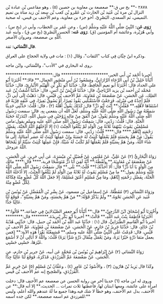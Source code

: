 ٢٨٧٨ -** بخ س ق:** صعصعة بن معاوية بن حصين (٥) ، وهو مقاعس بْن عبادة بْن النزال بْن مرة بْن عُبَيد بْن الحارث بْن عَمْرو بْن كعب بْن سعد بْن زيد مناة بن تميم التميمي، ثم السعدي، البَصْرِيّ، أخو جزء بن معاوية، وعم الأَحنف بن قيس، له صحبة.

**رَوَى عَن:** النَّبِيّ صَلَّى اللَّهُ عَلَيْهِ وسَلَّمَ (س) ، وعن عُمَر بن الخطاب، وأبي ذر (بخ س) ، وأبي هُرَيْرة، وعائشة أم المؤمنين (ق) .**رَوَى عَنه:** الحسن البَصْرِيّ (بخ س ق) ، وابنه عَبد اللَّهِ بن صعصعة، ومروان الأصغر.

**قال النَّسَائي:** ثقة.

وذكره ابنُ حِبَّان فِي كتاب "الثقات"، وَقَال (١) : مات في ولاية الحجاج على العراق.

روى له البخاري في "الأدب"، والنَّسَائي، وابْن ماجه.

أخبرنا أَحْمَد بْن أَبي الخير،********************** قال:********************** أَنْبَأَنَا خَلِيلُ بْنُ أَبي الرَّجَاءِ الرَّارَانِيُّ، ومَسْعُودُ بْنُ أَبي مَنْصُورٍ الجمال،** قالا:** أَخْبَرَنَا أَبُو علي الحداد قال: أَخْبَرَنَا أبو نعيم الْحَافِظُ، قال: حَدَّثَنَا أَبُو بَكْر بْنِ الْهَيْثَمِ الأَنْبارِيّ، قال: حَدَّثَنَا مُحَمَّد بْن أحمد بْن يزيد الرِّيَاحِيُّ، قال: حَدَّثَنَا قُرَيْشُ بْنُ أَنَسٍ، قال: حَدَّثَنَا أَشْعَثُ بْنُ عَبد المَلِك، عَنِ الْحَسَنِ، عَنْ صَعْصَعَةَ بْنِ مُعَاوِيَةَ، عَمِّ الأَحنف بْنِ قَيْسٍ، قال: ذَهَبْتُ إِلَى أَبِي ذَرٍّ، فَلَمْ أَجِدْهُ فِي مَنْزِلِهِ، فَرَجَعْتُ فَاسْتَقْبَلَنِي يَقُودُ بَعِيرًا، أَوْ يَسُوقُ بَعِيرًا، فِي عُنُقِهِ قِرْبَةً قَدِ اسْتَقَاهَا لأَهْلِهِ،** فَقُلْتُ:** أَنْتَ أَبُو ذَرٍّ؟ قال: كَذَلِكَ يَقُولُ أَهْلُهُ (٢) ، قال: قُلْتُ: حَدِّثْنِي حَدِيثًا سَمِعْتَهُ مِنْ رَسُولِ اللَّهِ صَلَّى اللَّهُ عَلَيْهِ وسَلَّمَ، لَعَلَّ الله أن ينفعني بِهِ. قال: سمعت رَسُول اللَّهِ صَلَّى اللَّهُ عَلَيْهِ وسَلَّمَ يَقُولُ: مَنْ أَنْفَقَ مِنْ مَالِهِ زَوْجَيْنِ فِي سَبِيلِ اللَّهِ، ابْتَدَرَتْهُ حَجَبَةُ الْجَنَّةِ. قال: قُلْتُ: زِدْنِي، قال: سَمِعْتُ رَسُولَ اللَّهِ صلى الله عليه وسلم يقول:مامن مُسْلِمَيْنِ يَمُوتُ بَيْنَهُمَا ثَلاثَةٌ مِنَ الْوَلَدِ لَمْ يَبْلُغُوا الْحِنْثَ (١) إِلا أَدْخَلَهُمُ اللَّهُ الْجَنَّةَ، بِفَضْلِ رَحْمَتِهِ إِيَّاهُمْ.**** قال:**** قُلْتُ: زِدْنِي. قال: سمعت رَسُول اللَّهِ صَلَّى اللَّهُ عَلَيْهِ وسَلَّمَ يَقُولُ: مَنْ هَمَّ بِحَسَنَةٍ فَلَمْ يَعْمَلْهَا كُتِبَتْ لَهُ حَسَنَةً وإِنْ عَمِلَهَا كُتِبَتْ لَهُ عشر أمثالثا، إِلَى مَا شَاءَ اللَّهُ، ومَنْ هَمَّ بِسَيِّئَةٍ فَلَمْ يَعْمَلْهَا لَمْ تُكْتَبْ لَهُ شَيْئًا، فَإِنْ عَمِلَهَا كُتِبَتْ سَيِّئَةً أَوْ يَمْحَاهَا اللَّهُ عزوجل.

رَوَاهُ الْبُخَارِيُّ (٢) عَنْ عَلِيٍّ، عَنْ مُعْتَمِرٍ، عَنْ فُضَيْلِ بْنِ مَيْسَرَةَ، عَن أَبِي حَرِيزٍ، عَنِ الْحَسَنِ، عَنْ صَعْصَعَةَ بْنِ مُعَاوِيَةَ،** ولَفْظُهُ:** أَنَّهُ لَقِيَ أَبَا ذَرٍّ مُتَوَشِّحًا قربة،**** قال:**** مالك مِنَ الْوَلَدِ يَا أَبَا ذَرٍّ؟ قال: أَلا أُحَدِّثُكَ؟** قُلْتُ:** بَلَى.** قال سَمِعْتُ رَسُولَ اللَّهِ صَلَّى اللَّهُ عَلَيْهِ وَسَلَّمَ يقول:** ما مِنْ مُسْلِمٍ يَمُوتُ لَهُ ثَلاثَةٌ مِنَ الْوَلَدِ لَمْ يَبْلُغُوا الْحِنْثَ، إِلا أَدْخَلَهُ اللَّهُ الْجَنَّةَ، بِفَضْلِ رَحْمَتِهِ إِيَّاهُمْ، ومَا مِنْ مُسْلِمٍ أَعْتَقَ مُسْلِمًا، إِلا جَعَلَ اللَّهُ كُلَّ عُضْوٍ مِنْهُ فِكَاكَهُ لِكُلِّ عُضْوٍ مِنْهُ.

ورَوَاهُ النَّسَائي (٣) مُقَطَّعًا، عَنْ إسماعيل بْن مسعود، عَنْ بِشْرِ بْنِ الْمُفَضَّلِ عَنْ يُونُسَ بْنِ عُبَيد عَنِ الْحَسَنِ نَحْوَهُ،** ولَمْ يَذْكُرْ قَوْلَهُ:** مَنْ هَمَّ بِحَسَنَةٍ، ومَنْ هَمَّ بِسَيِّئَةٍ"، فَوَقَعَ لَنَا عَالِيًا جَدًّا.

وأَخْبَرَنَا أَبُو إِسْحَاقَ ابْنُ الدَّرَجِيِّ،** قال:** أَنْبَأَنَا أَبُو جعفر الصَّيْدَلانِيّ فِي جماعة،** قَالُوا:** أَخْبَرَتْنا فَاطِمَةُ بِنْتُ عَبد اللَّهِ،** قَالَتْ:** أخبرنا أَبُو بَكْرِ بْنرِيذَةَ،******** قال:******** أخبرنا أَبُو الْقَاسِمِ الطَّبَرَانِيُّ، قال (١) : حَدَّثَنَا عَبد اللَّهِ بْن أَحْمَد بْن حنبل، قال: حَدَّثَنِي هُدْبَةُ بْنُ خَالِدٍ، قال: حَدَّثَنَا جَرِيرُ بْنُ حَازِمٍ، عَنْ الْحَسَنِ، عَنْ صَعْصَعَةَ بْنِ مُعَاوِيَةَ، عَمِّ الأَحنف بْنِ قَيْسٍ، قال: قَدِمْتُ عَلَى النَّبِيِّ صَلَّى اللَّهُ عليه وسلم،** فَسَمِعْتُهُ يَقْرَأُ هَذِهِ الآية:** {فمن يعمل مثقا ذَرَّةٍ خَيْرًا يَرَهْ، ومَنْ يَعْمَلْ مِثْقَالَ ذَرَّةٍ شَرًّا يَرَهْ} قُلْتُ: واللَّهُ لا أُبَالِي أَنْ لا أَسْمَعَ غَيْرَهَا، حَسْبِي حَسْبِي.

رَوَاهُ النَّسَائي (٢) عَنْ إِبْرَاهِيمَ بْنِ يُونُسَ بْن مُحَمَّدٍ عَن أبيه، عَنْ جرير بْن حازم، عن الْحَسَن، عَنْ صَعْصَعَةَ عَمِّ الْفَرَزْدَقِ، فَذَكَرَهُ، فَوَقَعَ لَنَا عَالِيًا جِدًّا.

وكَذَا قال يَزِيدُ بْنُ هَارُونَ (٣) ، والأَسْوَدُ بْنُ عَامِرٍ (٤) ، وعَفَّانُ بْنُ مُسْلِمٍ (٥) عَنْ جَرِيرٍ عَمِّ الْفَرَزْدَقِ، والصَّحِيحِ إنه عم الأَحنف بْن قيس.

وروى له ابن ماجه (٦) حديثا آخر من رواية الحسن عن صعصعة عم الأَحنف قال: دخلت امرأة على عائشة، ومعها ابنتان لها، فأعطتها ثلاث تمرات ... الحديث،** إلا أنه قال:** عن الأَحنف، بدل عم الأَحنف، وهو خطأ لا شك فيه.وهذا جميع ما لَهُ عندهم والله أعلم، وليس للفرزدق عم اسمه صعصعة،** لكن جده اسمه:**